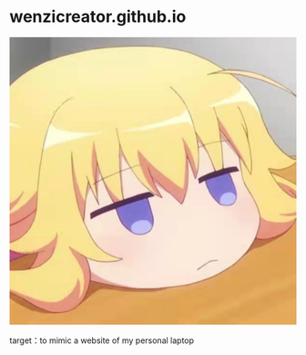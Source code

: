 # wenzicreator.github.io
![image](pictures/gab.jpg)

target：to mimic a website of my personal laptop
